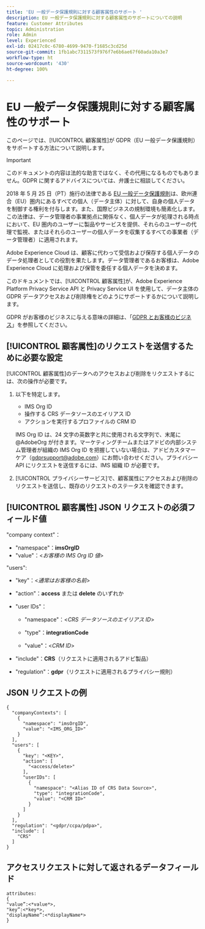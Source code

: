```yaml
---
title: 'EU 一般データ保護規則に対する顧客属性のサポート '
description: EU 一般データ保護規則に対する顧客属性のサポートについての説明
feature: Customer Attributes
topic: Administration
role: Admin
level: Experienced
exl-id: 02417c0c-6780-4699-9470-f1685c3cd25d
source-git-commit: 1fb1abc7311573f976f7e6b6ae67f60ada10a3e7
workflow-type: ht
source-wordcount: '430'
ht-degree: 100%

---
```


# EU 一般データ保護規則に対する顧客属性のサポート

このページでは、[!UICONTROL 顧客属性]が GDPR（EU 一般データ保護規則）をサポートする方法について説明します。

>[!IMPORTANT]
>
>このドキュメントの内容は法的な助言ではなく、その代用になるものでもありません。GDPR に関するアドバイスについては、弁護士に相談してください。

2018 年 5 月 25 日（PT）施行の法律である [EU 一般データ保護規則](https://business.adobe.com/jp/privacy/general-data-protection-regulation.html)は、欧州連合（EU）圏内にあるすべての個人（データ主体）に対して、自身の個人データを制御する権利を付与します。また、国際ビジネスの規制環境も簡素化します。この法律は、データ管理者の事業拠点に関係なく、個人データが処理される時点において、EU 圏内のユーザーに製品やサービスを提供、それらのユーザーの代理で監視、またはそれらのユーザーの個人データを収集するすべての事業者（データ管理者）に適用されます。

Adobe Experience Cloud は、顧客に代わって受信および保存する個人データのデータ処理者としての役割を果たします。データ管理者であるお客様は、Adobe Experience Cloud に処理および保管を委任する個人データを決めます。

このドキュメントでは、[!UICONTROL 顧客属性]が、Adobe Experience Platform Privacy Service API と Privacy Service UI を使用して、データ主体の GDPR データアクセスおよび削除権をどのようにサポートするかについて説明します。

GDPR がお客様のビジネスに与える意味の詳細は、「[GDPR とお客様のビジネス](https://business.adobe.com/jp/privacy/general-data-protection-regulation.html)」を参照してください。

## [!UICONTROL 顧客属性]のリクエストを送信するために必要な設定

[!UICONTROL 顧客属性]のデータへのアクセスおよび削除をリクエストするには、次の操作が必要です。

1. 以下を特定します。

   * IMS Org ID
   * 操作する CRS データソースのエイリアス ID
   * アクションを実行するプロファイルの CRM ID

   IMS Org ID は、24 文字の英数字と共に使用される文字列で、末尾に @AdobeOrg が付きます。マーケティングチームまたはアドビの内部システム管理者が組織の IMS Org ID を把握していない場合は、アドビカスタマーケア（gdprsupport@adobe.com）にお問い合わせください。プライバシー API にリクエストを送信するには、IMS 組織 ID が必要です。

1. [!UICONTROL プライバシーサービス]で、顧客属性にアクセスおよび削除のリクエストを送信し、既存のリクエストのステータスを確認できます。

## [!UICONTROL 顧客属性] JSON リクエストの必須フィールド値

&quot;company context&quot;：

* &quot;namespace&quot;：**imsOrgID**
* &quot;value&quot;：&lt;*お客様の IMS Org ID 値*>

&quot;users&quot;:

* &quot;key&quot;：&lt;*通常はお客様の名前*>

* &quot;action&quot;：**access** または **delete** のいずれか

* &quot;user IDs&quot;：

   * &quot;namespace&quot;：&lt;*CRS データソースのエイリアス ID*>

   * &quot;type&quot;：**integrationCode**

   * &quot;value&quot;：&lt;*CRM ID*>

* &quot;include&quot;：**CRS**（リクエストに適用されるアドビ製品）

* &quot;regulation&quot;：**gdpr**（リクエストに適用されるプライバシー規則）

## JSON リクエストの例

```
{
  "companyContexts": [
    {
      "namespace": "imsOrgID",
      "value": "<IMS_ORG_ID>"
    }
  ],
  "users": [
    {
      "key": "<KEY>",
      "action": [
        "<access/delete>"
      ],
      "userIDs": [
        {
          "namespace": "<Alias ID of CRS Data Source>",
          "type": "integrationCode",
          "value": "<CRM ID>"
        }
      ]
    }
  ],
  "regulation": "<gdpr/ccpa/pdpa>",
  "include": [
    "CRS"
  ]
}
```

## アクセスリクエストに対して返されるデータフィールド

```
attributes:
{
"value”:<*value*>,
"key”:<*key*>,
"displayName”:<*displayName*>
}
```
